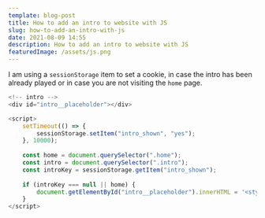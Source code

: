 ```yaml
---
template: blog-post
title: How to add an intro to website with JS
slug: how-to-add-an-intro-with-js
date: 2021-08-09 14:55
description: How to add an intro to website with JS
featuredImage: /assets/js.png
---
```

I am using a `sessionStorage` item to set a cookie, in case the intro has been already played or in case you are not visiting the `home` page.

```js
<!-- intro -->
<div id="intro__placeholder"></div>

<script>
    setTimeout(() => {
        sessionStorage.setItem("intro_shown", "yes");
    }, 10000);
    
    const home = document.querySelector(".home");
    const intro = document.querySelector(".intro");
    const introKey = sessionStorage.getItem("intro_shown");
    
    if (introKey === null || home) {
        document.getElementById("intro__placeholder").innerHTML = '<style>Your CSS here</style><div class="intro">Your HTML code here</div>';
    }
</script>
```